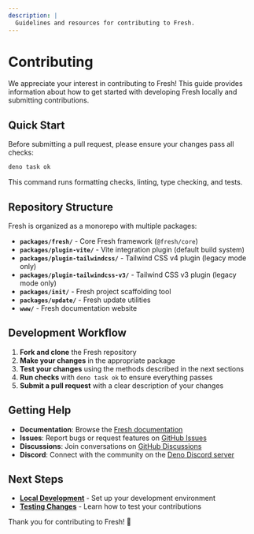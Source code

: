 ```yaml
---
description: |
  Guidelines and resources for contributing to Fresh.
---
```


# Contributing

We appreciate your interest in contributing to Fresh! This guide provides
information about how to get started with developing Fresh locally and
submitting contributions.

## Quick Start

Before submitting a pull request, please ensure your changes pass all checks:

```sh Terminal
deno task ok
```

This command runs formatting checks, linting, type checking, and tests.

## Repository Structure

Fresh is organized as a monorepo with multiple packages:

- **`packages/fresh/`** - Core Fresh framework (`@fresh/core`)
- **`packages/plugin-vite/`** - Vite integration plugin (default build system)
- **`packages/plugin-tailwindcss/`** - Tailwind CSS v4 plugin (legacy mode only)
- **`packages/plugin-tailwindcss-v3/`** - Tailwind CSS v3 plugin (legacy mode
  only)
- **`packages/init/`** - Fresh project scaffolding tool
- **`packages/update/`** - Fresh update utilities
- **`www/`** - Fresh documentation website

## Development Workflow

1. **Fork and clone** the Fresh repository
2. **Make your changes** in the appropriate package
3. **Test your changes** using the methods described in the next sections
4. **Run checks** with `deno task ok` to ensure everything passes
5. **Submit a pull request** with a clear description of your changes

## Getting Help

- **Documentation**: Browse the
  [Fresh documentation](https://fresh.deno.dev/docs)
- **Issues**: Report bugs or request features on
  [GitHub Issues](https://github.com/denoland/fresh/issues)
- **Discussions**: Join conversations on
  [GitHub Discussions](https://github.com/denoland/fresh/discussions)
- **Discord**: Connect with the community on the
  [Deno Discord server](https://discord.gg/deno)

## Next Steps

- [**Local Development**](./local-development) - Set up your development
  environment
- [**Testing Changes**](./testing) - Learn how to test your contributions

Thank you for contributing to Fresh! 🍋
